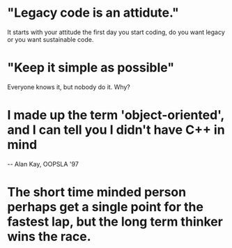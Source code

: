 # "Legacy code is an attidute."
It starts with your attitude the first day you start coding,
do you want legacy or you want sustainable code.

# "Keep it simple as possible"
Everyone knows it, but nobody do it. Why?

# I made up the term 'object-oriented', and I can tell you I didn't have C++ in mind
-- Alan Kay, OOPSLA '97

# The short time minded person perhaps get a single point for the fastest lap, but the long term thinker wins the race.
